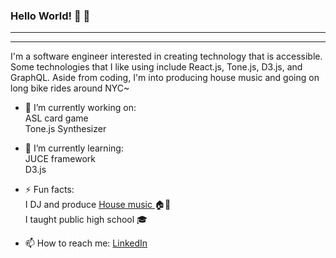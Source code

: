 ### Hello World! 👾 💾
---
---
I'm a software engineer interested in creating technology that is accessible. Some technologies that I like using include React.js, Tone.js, D3.js, and GraphQL. Aside from coding, I'm into producing house music and going on long bike rides around NYC~

- 🔭 I’m currently working on:<br>
ASL card game<br>
Tone.js Synthesizer<br>

- 🌱 I’m currently learning:<br>
JUCE framework<br>
D3.js

- ⚡ Fun facts:<br>
I DJ and produce <a href="https://www.mixcloud.com/tech-house-club-mix/">House music </a>🏠🎵<br>
I taught public high school 🎓<br>

- 📫 How to reach me:
<a href="https://www.linkedin.com/in/linda-eng/">LinkedIn</a>

<!--
**LindaEng/LindaEng** is a ✨ _special_ ✨ repository because its `README.md` (this file) appears on your GitHub profile.

Here are some ideas to get you started:

- 🔭 I’m currently working on ...
- 🌱 I’m currently learning ...
- 👯 I’m looking to collaborate on ...
- 🤔 I’m looking for help with ...
- 💬 Ask me about ...
- 📫 How to reach me: ...
- 😄 Pronouns: ...
- ⚡ Fun fact: ...
-->
